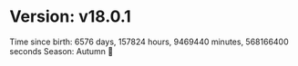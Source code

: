 # Version: v18.0.1
Time since birth: 6576 days, 157824 hours, 9469440 minutes, 568166400 seconds
Season: Autumn 🍁
